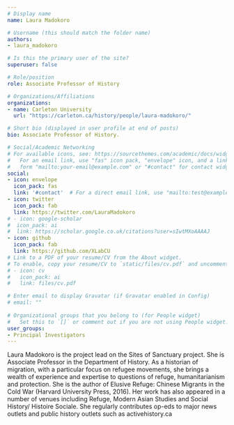 ```yaml
---
# Display name
name: Laura Madokoro

# Username (this should match the folder name)
authors:
- laura_madokoro

# Is this the primary user of the site?
superuser: false

# Role/position
role: Associate Professor of History

# Organizations/Affiliations
organizations:
- name: Carleton University
  url: "https://carleton.ca/history/people/laura-madokoro/"

# Short bio (displayed in user profile at end of posts)
bio: Associate Professor of History.

# Social/Academic Networking
# For available icons, see: https://sourcethemes.com/academic/docs/widgets/#icons
#   For an email link, use "fas" icon pack, "envelope" icon, and a link in the
#   form "mailto:your-email@example.com" or "#contact" for contact widget.
social:
- icon: envelope
  icon_pack: fas
  link: '#contact'  # For a direct email link, use "mailto:test@example.org".
- icon: twitter
  icon_pack: fab
  link: https://twitter.com/LauraMadokoro
# - icon: google-scholar
#  icon_pack: ai
#  link: https://scholar.google.co.uk/citations?user=sIwtMXoAAAAJ
- icon: github
  icon_pack: fab
  link: https://github.com/XLabCU
# Link to a PDF of your resume/CV from the About widget.
# To enable, copy your resume/CV to `static/files/cv.pdf` and uncomment the lines below.  
# - icon: cv
#   icon_pack: ai
#   link: files/cv.pdf

# Enter email to display Gravatar (if Gravatar enabled in Config)
# email: ""
  
# Organizational groups that you belong to (for People widget)
#   Set this to `[]` or comment out if you are not using People widget.  
user_groups:
- Principal Investigators
---
```


Laura Madokoro is the project lead on the Sites of Sanctuary project. She is Associate Professor in the Department of History. As a historian of migration, with a particular focus on refugee movements, she brings a wealth of experience and expertise to questions of refuge, humanitarianism and protection. She is the author of Elusive Refuge: Chinese Migrants in the Cold War (Harvard University Press, 2016). Her work has also appeared in a number of venues including Refuge, Modern Asian Studies and Social History/ Histoire Sociale. She regularly contributes op-eds to major news outlets and public history outlets such as activehistory.ca

